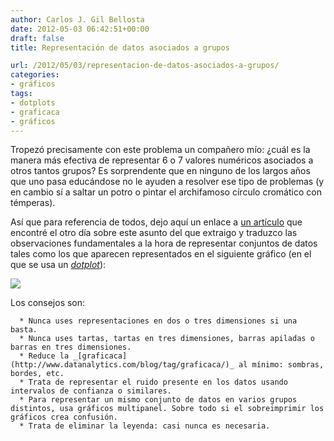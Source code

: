 ```yaml
---
author: Carlos J. Gil Bellosta
date: 2012-05-03 06:42:51+00:00
draft: false
title: Representación de datos asociados a grupos

url: /2012/05/03/representacion-de-datos-asociados-a-grupos/
categories:
- gráficos
tags:
- dotplots
- graficaca
- gráficos
---
```


Tropezó precisamente con este problema un compañero mío: ¿cuál es la manera más efectiva de representar 6 o 7 valores numéricos asociados a otros tantos grupos? Es sorprendente que en ninguno de los largos años que uno pasa educándose no le ayuden a resolver ese tipo de problemas (y en cambio sí a saltar un potro o pintar el archifamoso círculo cromático con témperas).

Así que para referencia de todos, dejo aquí un enlace a [un artículo](http://solomonmessing.wordpress.com/2012/03/04/visualization-series-insight-from-cleveland-and-tufte-on-plotting-numeric-data-by-groups/) que encontré el otro día sobre este asunto del que extraigo y traduzco las observaciones fundamentales a la hora de representar conjuntos de datos tales como los que aparecen representados en el siguiente gráfico (en el que se usa un [_dotplot_](http://www.datanalytics.com/blog/2011/07/27/diagramas-de-puntos-dotplots/)):


[![](/wp-uploads/2012/04/primarydot15.png)
](/wp-uploads/2012/04/primarydot15.png)


Los consejos son:



	  * Nunca uses representaciones en dos o tres dimensiones si una basta.
	  * Nunca uses tartas, tartas en tres dimensiones, barras apiladas o barras en tres dimensiones.
	  * Reduce la _[graficaca](http://www.datanalytics.com/blog/tag/graficaca/)_ al mínimo: sombras, bordes, etc.
	  * Trata de representar el ruido presente en los datos usando intervalos de confianza o similares.
	  * Para representar un mismo conjunto de datos en varios grupos distintos, usa gráficos multipanel. Sobre todo si el sobreimprimir los gráficos crea confusión.
	  * Trata de eliminar la leyenda: casi nunca es necesaria.

